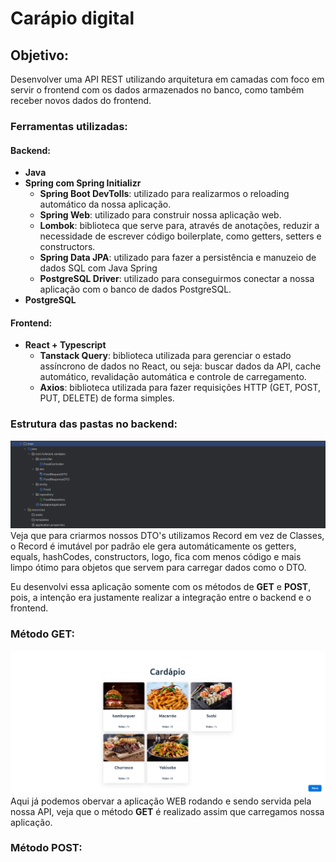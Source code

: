 # Carápio digital
## Objetivo:
Desenvolver uma API REST utilizando arquitetura em camadas com foco em servir o frontend com os
dados armazenados no banco, como também receber novos dados do frontend.
### Ferramentas utilizadas:
#### Backend:
* **Java**
* **Spring com Spring Initializr**
  * **Spring Boot DevTolls**: utilizado para realizarmos o reloading automático da nossa aplicação.
  * **Spring Web**: utilizado para construir nossa aplicação web.
  * **Lombok**: biblioteca que serve para, através de anotações, reduzir a necessidade de escrever código boilerplate, 
                como getters, setters e constructors.
  * **Spring Data JPA**:  utilizado para fazer a persistência e manuzeio de dados SQL com Java Spring
  * **PostgreSQL Driver**: utilizado para conseguirmos conectar a nossa aplicação com o banco de dados PostgreSQL.
* **PostgreSQL**
#### Frontend:
* **React + Typescript**
  * **Tanstack Query**: biblioteca utilizada para gerenciar o estado assíncrono de dados 
                        no React, ou seja: buscar dados da API, cache automático, revalidação
                        automática e controle de carregamento.
  * **Axios**: biblioteca utilizada para fazer requisições HTTP (GET, POST, PUT, DELETE) de forma simples.

### Estrutura das pastas no backend:
![estrutura das pastas](/img/estruturapastasback.png)
Veja que para criarmos nossos DTO's utilizamos Record em vez de Classes, o Record é imutável por padrão
ele gera automáticamente os getters, equals, hashCodes, constructors, logo, fica com menos código e mais limpo
ótimo para objetos que servem para carregar dados como o DTO.

Eu desenvolvi essa aplicação somente com os métodos de **GET** e **POST**, pois, a intenção era justamente realizar
a integração entre o backend e o frontend.

### Método GET:
![GET](/img/sempizza.png)
Aqui já podemos obervar a aplicação WEB rodando e sendo servida pela nossa API, veja que o método **GET**
é realizado assim que carregamos nossa aplicação.

### Método POST:
